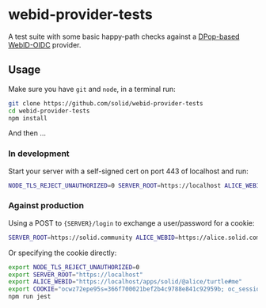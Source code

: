 # webid-provider-tests
A test suite with some basic happy-path checks against a [DPop-based WebID-OIDC](https://github.com/solid/authentication-panel/blob/master/oidc-authentication.md) provider.

## Usage
Make sure you have `git` and `node`, in a terminal run:
```sh
git clone https://github.com/solid/webid-provider-tests
cd webid-provider-tests
npm install
```
And then ...

### In development
Start your server with a self-signed cert on port 443 of localhost and run:
```sh
NODE_TLS_REJECT_UNAUTHORIZED=0 SERVER_ROOT=https://localhost ALICE_WEBID=https://localhost/profile/card#me npm run jest
```

### Against production
Using a POST to `{SERVER}/login` to exchange a user/password for a cookie:
```sh
SERVER_ROOT=https://solid.community ALICE_WEBID=https://alice.solid.community/profile/card#me USERNAME=alice PASSWORD=123 npm run jest
```
Or specifying the cookie directly:
```sh
export NODE_TLS_REJECT_UNAUTHORIZED=0
export SERVER_ROOT="https://localhost"
export ALICE_WEBID="https://localhost/apps/solid/@alice/turtle#me"
export COOKIE="ocwz72epe95s=366f700021bef2b4c9788e841c92959b; oc_sessionPassphrase=QbOq65GfHgCSvTW8pZRPU%2FPRwdgt5Bp9VRFJMYqRdpqCAGuc74mKc1ot1EXB10FCbWA8DbNmU7FN21iojpTyEa8BMPlgFeTc4JwAx4FbpVUnEKd5nrdGkbj1UTnX6SGl; __Host-nc_sameSiteCookielax=true; __Host-nc_sameSiteCookiestrict=true; nc_username=alice; nc_token=va79N4xcZhBeEOYHbHHMPUgF57Gc83Ks; nc_session_id=366f700021bef2b4c9788e841c92959b"
npm run jest
```
